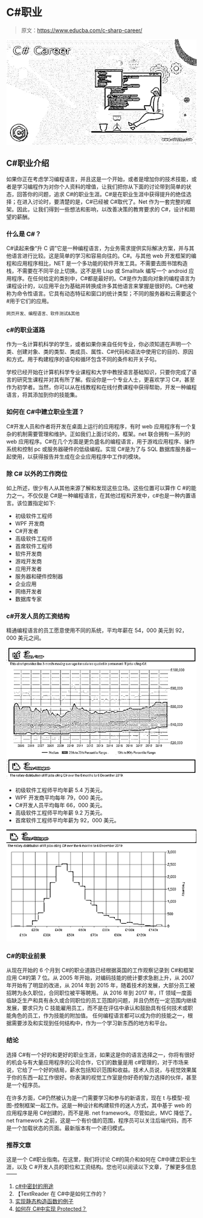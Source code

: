 # C#职业

> 原文：<https://www.educba.com/c-sharp-career/>

![C# Career](img/cba3362a31cd0000d9dcd8fe36dd72a7.png)



## C#职业介绍

如果你正在考虑学习编程语言，并且这是一个开始，或者是增加你的技术技能，或者是学习编程作为对你个人资料的增值，让我们把你从下面的讨论带到简单的状态，回答你的问题，追求 C#的职业生涯。C#是在职业生涯中获得提升的绝佳选择；在进入讨论时，要清楚的是，C#已经被 C#取代了。Net 作为一套完整的框架。因此，让我们得到一些想法和影响，以改善决策的教育要求的 C#，设计和期望的薪酬。

### 什么是 C#？

C#读起来像“升 C 调”它是一种编程语言，为业务需求提供实际解决方案，并与其他语言进行比较。这是简单的学习和容易向往的。C#。与其他 web 开发框架的编程和应用程序相比，NET 是一个多功能的软件开发工具。不需要去图书馆构造栈，不需要在不同平台上切换。这不是用 Lisp 或 Smalltalk 编写一个 android 应用程序。在任何给定的类别中，C#都是最好的。C#是作为面向对象的编程语言为课程设计的，以应用平台为基础并转换成许多其他语言来掌握是很好的。C#也被称为命令性语言。它具有动态特征和窗口的统计类型；不同的服务器和云需要这个#用于它们的应用。

<small>网页开发、编程语言、软件测试&其他</small>

### c#的职业道路

作为一名计算机科学的学生，或者如果你来自任何专业，你必须知道在声明一个类、创建对象、类的类型、类成员、属性、C#代码和语法中使用它的目的、原因和方式。用于构建程序的语句和循环包含不同的条件和开关子句。

学校已经开始在计算机科学专业课程和大学中教授语言基础知识，只要你完成了语言的研究生课程并对其有所了解。假设你是一个专业人士，更喜欢学习 C#，甚至作为初学者。当然，你可以从在线教程和在线付费课程中获得帮助，开发一种编程语言，将其添加到你的技能集。

### 如何在 C#中建立职业生涯？

C#开发人员和作者将开发在桌面上运行的应用程序，有时 web 应用程序有一个复杂的机制需要管理和维护。正如我们上面讨论的，框架。net 联合拥有一系列的 web 应用程序。C#在几个方面是更负盛名的编程语言，用于游戏应用程序、操作系统和控制 pc 或服务器硬件的低级编程。实现 C#是为了与 SQL 数据库服务器一起使用，以获得报告并生成在企业应用程序中工作的模块。

### 除 C# 以外的工作岗位

如上所述，很少有人从其他来源了解和发现这些立场。这些位置可以算作 C #的能力之一。不仅仅是 C#是一种编程语言，在其他过程和开发中，c#也是一种内置语言。该位置指定如下:

*   初级软件工程师
*   WPF 开发商
*   C#开发者
*   高级软件工程师
*   首席软件工程师
*   软件开发商
*   游戏开发商
*   应用开发者
*   服务器和硬件控制器
*   企业应用
*   网络开发者
*   数据库专家

### c#开发人员的工资结构

精通编程语言的员工愿意使用不同的系统，平均年薪在 54，000 美元到 92，000 美元之间。

![Career in C# 1-1](img/d3051f1f42a32dd56da3e84eff80e76f.png)



*   初级软件工程师平均年薪 5.4 万美元。
*   WPF 开发商平均每年 79，000 美元。
*   C#开发人员平均每年 66，000 美元。
*   高级软件工程师平均年薪 9.2 万美元。
*   首席软件工程师平均年薪为 92，000 美元。

![Career in C# 1-2](img/95c5c2d6fcb9476d0d5248053b6a3116.png)



### C#的职业前景

从现在开始的 6 个月到 C#的职业道路已经根据英国的工作观察记录到 C#和框架应用 C#的第 7 位。从 2005 年开始，对编码技能的统计要求急剧上升，从 2007 年开始有了明显的改进，从 2014 年到 2015 年，随着技术的发展，大部分员工被招聘为永久职位，合同职位被平等聘用。 从 2016 年到 2017 年，IT 领域一度面临缺乏生产和具有永久或合同职位的员工范围的问题，并且仍然在一定范围内继续发展，要求只为 C 技能雇用员工，而不是在评估中承认和鼓励具有任何技术或职能角色的员工，作为技能的附加值。 任何编程语言都可以成为你的技能之一，根据需要涉及和实现到任何结构中，作为一个学习新东西的地方和平台。

### 结论

选择 C#有一个好的和更好的职业生涯，如果这是你的语言选择之一，你将有很好的机会与有大量应用程序的公司合作，它们的数量是用 c#管理的，对于市场来说，它给了一个好的结局，薪水包括知识范围和收益。技术人员说，与视觉效果属于你的东西一起工作很好。你表演的视觉工作室是你好奇的智力选择的伙伴，甚至是一个程序员。

在许多方面，C#仍然被认为是一门需要学习和参与的新语言，现在 t 与模型-视图-控制框架一起工作。这是一种设计和构建软件的迷人方式，其中基于 web 的应用程序是用 C#创建的，而不是用. net framework。尽管如此，MVC 降低了。net framework 之前，这是一个有价值的范围，程序员可以关注后端代码，而不是一个加载状态的页面。最新版本有一个递归模式。

### 推荐文章

这是一个 C#职业指南。在这里，我们将讨论 C#的简介和如何在 C#中建立职业生涯，以及 C #开发人员的职位和工资结构。您也可以阅读以下文章，了解更多信息——

1.  [c#中密封的用途](https://www.educba.com/sealed-in-c-sharp/)
2.  【TextReader 在 C#中是如何工作的？
3.  [实现静态构造函数的例子](https://www.educba.com/static-constructor-in-c-sharp/)
4.  [如何在 C#中实现 Protected？](https://www.educba.com/protected-in-c-sharp/)





